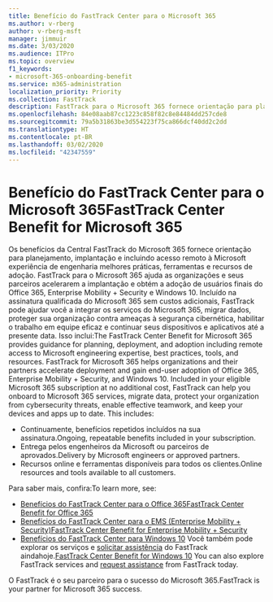 ```yaml
---
title: Benefício do FastTrack Center para o Microsoft 365
ms.author: v-rberg
author: v-rberg-msft
manager: jimmuir
ms.date: 3/03/2020
ms.audience: ITPro
ms.topic: overview
f1_keywords:
- microsoft-365-onboarding-benefit
ms.service: m365-administration
localization_priority: Priority
ms.collection: FastTrack
description: FastTrack para o Microsoft 365 fornece orientação para planejamento, implantação e incluindo acesso remoto à Microsoft experiência de engenharia, melhores práticas, ferramentas e recursos de adoção. FastTrack para o Microsoft 365 ajuda as organizações e seus parceiros aceleram a implantação e obter a adoção de usuários finais do Office 365, Windows 10 e Enterprise Mobility + Security.
ms.openlocfilehash: 84e08aab87cc1223c858f82c8e84484dd257cde8
ms.sourcegitcommit: 79a5b31863be3d554223f75ca866dcf40dd2c2dd
ms.translationtype: HT
ms.contentlocale: pt-BR
ms.lasthandoff: 03/02/2020
ms.locfileid: "42347559"
---
```

# <a name="fasttrack-center-benefit-for-microsoft-365"></a><span data-ttu-id="236f4-104">Benefício do FastTrack Center para o Microsoft 365</span><span class="sxs-lookup"><span data-stu-id="236f4-104">FastTrack Center Benefit for Microsoft 365</span></span>

<span data-ttu-id="236f4-p102">Os benefícios da Central FastTrack do Microsoft 365 fornece orientação para planejamento, implantação e incluindo acesso remoto à Microsoft experiência de engenharia melhores práticas, ferramentas e recursos de adoção. FastTrack para o Microsoft 365 ajuda as organizações e seus parceiros acelerarem a implantação e obtém a adoção de usuários finais do Office 365, Enterprise Mobility + Security e Windows 10. Incluído na assinatura qualificada do Microsoft 365 sem custos adicionais, FastTrack pode ajudar você a integrar os serviços do Microsoft 365, migrar dados, proteger sua organização contra ameaças à segurança cibernética, habilitar o trabalho em equipe eficaz e continuar seus dispositivos e aplicativos até a presente data. Isso inclui:</span><span class="sxs-lookup"><span data-stu-id="236f4-p102">The FastTrack Center Benefit for Microsoft 365 provides guidance for planning, deployment, and adoption including remote access to Microsoft engineering expertise, best practices, tools, and resources. FastTrack for Microsoft 365 helps organizations and their partners accelerate deployment and gain end-user adoption of Office 365, Enterprise Mobility + Security, and Windows 10. Included in your eligible Microsoft 365 subscription at no additional cost, FastTrack can help you onboard to Microsoft 365 services, migrate data, protect your organization from cybersecurity threats, enable effective teamwork, and keep your devices and apps up to date. This includes:</span></span>

- <span data-ttu-id="236f4-109">Continuamente, benefícios repetidos incluídos na sua assinatura.</span><span class="sxs-lookup"><span data-stu-id="236f4-109">Ongoing, repeatable benefits included in your subscription.</span></span>
- <span data-ttu-id="236f4-110">Entrega pelos engenheiros da Microsoft ou parceiros de aprovados.</span><span class="sxs-lookup"><span data-stu-id="236f4-110">Delivery by Microsoft engineers or approved partners.</span></span>
- <span data-ttu-id="236f4-111">Recursos online e ferramentas disponíveis para todos os clientes.</span><span class="sxs-lookup"><span data-stu-id="236f4-111">Online resources and tools available to all customers.</span></span>
  
<span data-ttu-id="236f4-112">Para saber mais, confira:</span><span class="sxs-lookup"><span data-stu-id="236f4-112">To learn more, see:</span></span>

- [<span data-ttu-id="236f4-113">Benefícios do FastTrack Center para o Office 365</span><span class="sxs-lookup"><span data-stu-id="236f4-113">FastTrack Center Benefit for Office 365</span></span>](O365-fasttrack-benefit-for-office-365.md) 
- [<span data-ttu-id="236f4-114">Benefícios do FastTrack Center para o EMS (Enterprise Mobility + Security)</span><span class="sxs-lookup"><span data-stu-id="236f4-114">FastTrack Center Benefit for Enterprise Mobility + Security</span></span>](EMS-fasttrack-benefit-for-EMS.md)
- <span data-ttu-id="236f4-115">[Benefícios do FastTrack Center para Windows 10](Win-10-fasttrack-benefit-for-Windows-10.md) Você também pode explorar os serviços e [solicitar assistência](https://go.microsoft.com/fwlink/p/?LinkId=2003903) do FastTrack aindahoje.</span><span class="sxs-lookup"><span data-stu-id="236f4-115">[FastTrack Center Benefit for Windows 10](Win-10-fasttrack-benefit-for-Windows-10.md) You can also explore FastTrack services and [request assistance](https://go.microsoft.com/fwlink/p/?LinkId=2003903) from FastTrack today.</span></span>

<span data-ttu-id="236f4-116">O FastTrack é o seu parceiro para o sucesso do Microsoft 365.</span><span class="sxs-lookup"><span data-stu-id="236f4-116">FastTrack is your partner for Microsoft 365 success.</span></span>
  
  

 